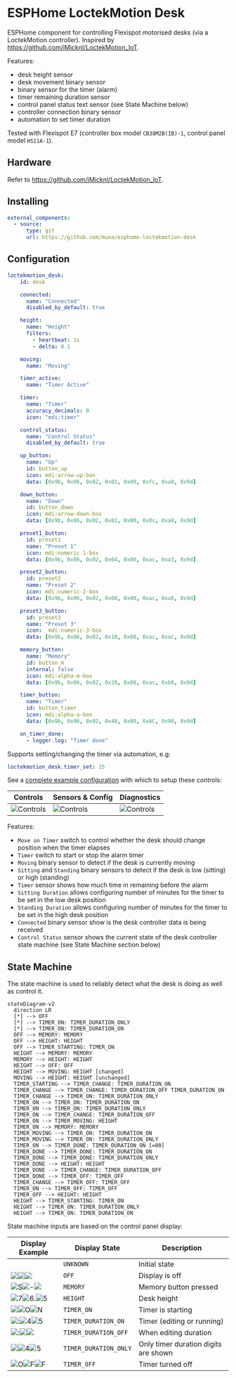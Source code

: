 
# ESPHome LoctekMotion Desk

ESPHome component for controlling Flexispot motorised desks (via a LoctekMotion controller). Inspired by https://github.com/iMicknl/LoctekMotion_IoT. 

Features:
- desk height sensor
- desk movement binary sensor
- binary sensor for the timer (alarm)
- timer remaining duration sensor
- control panel status text sensor (see State Machine below)
- controller connection binary sensor
- automation to set timer duration

Tested with Flexispot E7 (controller box model `CB38M2B(IB)-1`, control panel model `HS11A-1`).

## Hardware 

Refer to https://github.com/iMicknl/LoctekMotion_IoT.

## Installing

```yaml
external_components:
  - source:
      type: git
      url: https://github.com/muxa/esphome-loctekmotion-desk
```


## Configuration

```yaml
loctekmotion_desk:
    id: desk

    connected:
      name: "Connected"
      disabled_by_default: true

    height:
      name: "Height"
      filters:
        - heartbeat: 1s
        - delta: 0.1

    moving:
      name: "Moving"

    timer_active:
      name: "Timer Active"

    timer:
      name: "Timer"
      accuracy_decimals: 0
      icon: "mdi:timer"

    control_status:
      name: "Control Status"
      disabled_by_default: true

    up_button:
      name: "Up"
      id: button_up
      icon: mdi:arrow-up-box
      data: [0x9b, 0x06, 0x02, 0x01, 0x00, 0xfc, 0xa0, 0x9d]

    down_button:
      name: "Down"
      id: button_down
      icon: mdi:arrow-down-box
      data: [0x9b, 0x06, 0x02, 0x02, 0x00, 0x0c, 0xa0, 0x9d]

    preset1_button:
      id: preset1
      name: "Preset 1"
      icon: mdi:numeric-1-box
      data: [0x9b, 0x06, 0x02, 0x04, 0x00, 0xac, 0xa3, 0x9d]

    preset2_button:
      id: preset2
      name: "Preset 2"
      icon: mdi:numeric-2-box
      data: [0x9b, 0x06, 0x02, 0x08, 0x00, 0xac, 0xa6, 0x9d]

    preset3_button:
      id: preset3
      name: "Preset 3"
      icon:  mdi:numeric-3-box
      data: [0x9b, 0x06, 0x02, 0x10, 0x00, 0xac, 0xac, 0x9d]

    memory_button:
      name: "Memory"
      id: button_m
      internal: false
      icon: mdi:alpha-m-box
      data: [0x9b, 0x06, 0x02, 0x20, 0x00, 0xac, 0xb8, 0x9d]

    timer_button:
      name: "Timer"
      id: button_timer
      icon: mdi:alpha-a-box
      data: [0x9b, 0x06, 0x02, 0x40, 0x00, 0xAC, 0x90, 0x9d]

    on_timer_done:
      - logger.log: "Timer done"
```

Supports setting/changing the timer via automation, e.g:

```yaml
loctekmotion_desk.timer_set: 15
```

See a [complete example configuration](./example.yaml) with which to setup these controls:

| Controls                                | Sensors & Config                              | Diagnostics                                 |
| --------------------------------------- | --------------------------------------------- | ------------------------------------------- |
| ![Controls](./docs/images/controls.png) | ![Controls](./docs/images/sensors+config.png) | ![Controls](./docs/images/diagrnostics.png) |

Features:

- `Move on Timer` switch to control whether the desk should change position when the timer elapses
- `Timer` switch to start or stop the alarm timer
- `Moving` binary sensor to detect if the desk is currently moving
- `Sitting` and `Standing` binary sensors to detect if the desk is low (sitting) or high (standing)
- `Timer` sensor shows how much time in remaining before the alarm
- `Sitting Duration` allows configuring number of minutes for the timer to be set in the low desk position
- `Standing Duration` allows configuring number of minutes for the timer to be set in the high desk position
- `Connected` binary sensor show is the desk controller data is being received
- `Control Status` sensor shows the current state of the desk controller state machine (see State Machine section below)


## State Machine

The state machine is used to reliably detect what the desk is doing as well as control it.

```mermaid
stateDiagram-v2
  direction LR
  [*] --> OFF
  [*] --> TIMER_ON: TIMER_DURATION_ONLY
  [*] --> TIMER_ON: TIMER_DURATION_ON
  OFF --> MEMORY: MEMORY
  OFF --> HEIGHT: HEIGHT
  OFF --> TIMER_STARTING: TIMER_ON 
  HEIGHT --> MEMORY: MEMORY
  MEMORY --> HEIGHT: HEIGHT
  HEIGHT --> OFF: OFF
  HEIGHT --> MOVING: HEIGHT [changed]
  MOVING --> HEIGHT: HEIGHT [unchanged]
  TIMER_STARTING --> TIMER_CHANGE: TIMER_DURATION_ON
  TIMER_CHANGE --> TIMER_CHANGE: TIMER_DURATION_OFF TIMER_DURATION_ON
  TIMER_CHANGE --> TIMER_ON: TIMER_DURATION_ONLY
  TIMER_ON --> TIMER_ON: TIMER_DURATION_ON
  TIMER_ON --> TIMER_ON: TIMER_DURATION_ONLY
  TIMER_ON --> TIMER_CHANGE: TIMER_DURATION_OFF
  TIMER_ON --> TIMER_MOVING: HEIGHT
  TIMER_ON --> MEMORY: MEMORY
  TIMER_MOVING --> TIMER_ON: TIMER_DURATION_ON
  TIMER_MOVING --> TIMER_ON: TIMER_DURATION_ONLY
  TIMER_ON --> TIMER_DONE: TIMER_DURATION_ON [=00]
  TIMER_DONE --> TIMER_DONE: TIMER_DURATION_ON
  TIMER_DONE --> TIMER_DONE: TIMER_DURATION_ONLY
  TIMER_DONE --> HEIGHT: HEIGHT
  TIMER_DONE --> TIMER_CHANGE: TIMER_DURATION_OFF
  TIMER_DONE --> TIMER_OFF: TIMER_OFF
  TIMER_CHANGE --> TIMER_OFF: TIMER_OFF
  TIMER_ON --> TIMER_OFF: TIMER_OFF
  TIMER_OFF --> HEIGHT: HEIGHT
  HEIGHT --> TIMER_STARTING: TIMER_ON
  HEIGHT --> TIMER_ON: TIMER_DURATION_ONLY
  HEIGHT --> TIMER_ON: TIMER_DURATION_ON
```

State machine inputs are based on the control panel display:

| Display Example | Display State               | Description                           |
|------------------|-----------------------------|---------------------------------------|
|                  | `UNKNOWN`                     | Initial state                         |
| ![ ](./docs/images/SEGMENT_OFF.svg)![ ](./docs/images/SEGMENT_OFF.svg)![ ](./docs/images/SEGMENT_OFF.svg) | `OFF`                         | Display is off                       |
| ![S](./docs/images/SEGMENT_SYMBOL_S.svg)![-](./docs/images/SEGMENT_SYMBOL_DASH.svg)![ ](./docs/images/SEGMENT_OFF.svg) | `MEMORY`                      | Memory button pressed|
| ![7](./docs/images/SEGMENT_SYMBOL_7.svg)![6.](./docs/images/SEGMENT_SYMBOL_6+DOT.svg)![5](./docs/images/SEGMENT_SYMBOL_5.svg) | `HEIGHT`                     | Desk height                          |
| ![ ](./docs/images/SEGMENT_OFF.svg)![O](./docs/images/SEGMENT_SYMBOL_O.svg)![N](./docs/images/SEGMENT_SYMBOL_N.svg) | `TIMER_ON`                   | Timer is starting           |
| ![:](./docs/images/SEGMENT_SYMBOL_COLON.svg)![4](./docs/images/SEGMENT_SYMBOL_4.svg)![5](./docs/images/SEGMENT_SYMBOL_5.svg) | `TIMER_DURATION_ON`          | Timer (editing or running) |
| ![:](./docs/images/SEGMENT_SYMBOL_COLON.svg)![ ](./docs/images/SEGMENT_OFF.svg)![ ](./docs/images/SEGMENT_OFF.svg) | `TIMER_DURATION_OFF`         | When editing duration |
| ![ ](./docs/images/SEGMENT_OFF.svg)![4](./docs/images/SEGMENT_SYMBOL_4.svg)![5](./docs/images/SEGMENT_SYMBOL_5.svg) | `TIMER_DURATION_ONLY`        | Only timer duration digits are shown |
| ![O](./docs/images/SEGMENT_SYMBOL_O.svg)![F](./docs/images/SEGMENT_SYMBOL_F.svg)![F](./docs/images/SEGMENT_SYMBOL_F.svg) | `TIMER_OFF`                  | Timer turned off|

